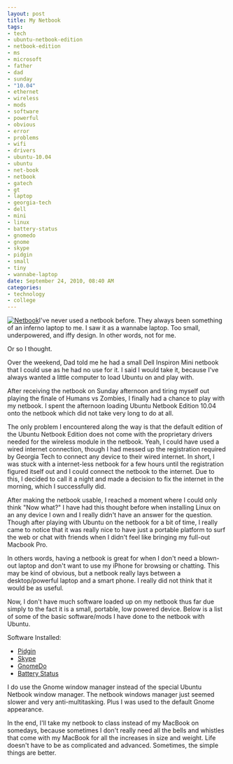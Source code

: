 ```yaml
--- 
layout: post
title: My Netbook
tags: 
- tech
- ubuntu-netbook-edition
- netbook-edition
- ms
- microsoft
- father
- dad
- sunday
- "10.04"
- ethernet
- wireless
- mods
- software
- powerful
- obvious
- error
- problems
- wifi
- drivers
- ubuntu-10.04
- ubuntu
- net-book
- netbook
- gatech
- gt
- laptop
- georgia-tech
- dell
- mini
- linux
- battery-status
- gnomedo
- gnome
- skype
- pidgin
- small
- tiny
- wannabe-laptop
date: September 24, 2010, 08:40 AM
categories: 
- technology
- college
---
```

[![](http://www.tanner-smith.com/wp-content/uploads/2010/09/Netbok.jpg "Netbook")](http://www.tanner-smith.com/wp-content/uploads/2010/09/Netbok.jpg)I've never used a netbook before. They always been something of an inferno laptop to me. I saw it as a wannabe laptop. Too small, underpowered, and iffy design. In other words, not for me.

Or so I thought.

Over the weekend, Dad told me he had a small Dell Inspiron Mini netbook that I could use as he had no use for it. I said I would take it, because I've always wanted a little computer to load Ubuntu on and play with.

After receiving the netbook on Sunday afternoon and tiring myself out playing the finale of Humans vs Zombies, I finally had a chance to play with my netbook. I spent the afternoon loading Ubuntu Netbook Edition 10.04 onto the netbook which did not take very long to do at all.

The only problem I encountered along the way is that the default edition of the Ubuntu Netbook Edition does not come with the proprietary drivers needed for the wireless module in the netbook. Yeah, I could have used a wired internet connection, though I had messed up the registration required by Georgia Tech to connect any device to their wired internet. In short, I was stuck with a internet-less netbook for a few hours until the registration figured itself out and I could connect the netbook to the internet. Due to this, I decided to call it a night and made a decision to fix the internet in the morning, which I successfully did.

After making the netbook usable, I reached a moment where I could only think "Now what?" I have had this thought before when installing Linux on an any device I own and I really didn't have an answer for the question. Though after playing with Ubuntu on the netbook for a bit of time, I really came to notice that it was really nice to have just a portable platform to surf the web or chat with friends when I didn't feel like bringing my full-out Macbook Pro.

In others words, having a netbook is great for when I don't need a blown-out laptop and don't want to use my iPhone for browsing or chatting. This may be kind of obvious, but a netbook really lays between a desktop/powerful laptop and a smart phone. I really did not think that it would be as useful.

Now, I don't have much software loaded up on my netbook thus far due simply to the fact it is a small, portable, low powered device. Below is a list of some of the basic software/mods I have done to the netbook with Ubuntu.

Software Installed:
- [Pidgin](http://www.pidgin.im/)
- [Skype](http://www.skype.com/intl/en-us/home)
- [GnomeDo](http://do.davebsd.com/)
- [Battery Status](http://www.webupd8.org/2010/05/battery-status-01-released-improved.html)

I do use the Gnome window manager instead of the special Ubuntu Netbook window manager. The netbook windows manager just seemed slower and very anti-multitasking. Plus I was used to the default Gnome appearance.

In the end, I'll take my netbook to class instead of my MacBook on somedays, because sometimes I don't really need all the bells and whistles that come with my MacBook for all the increases in size and weight. Life doesn't have to be as complicated and advanced. Sometimes, the simple things are better.
